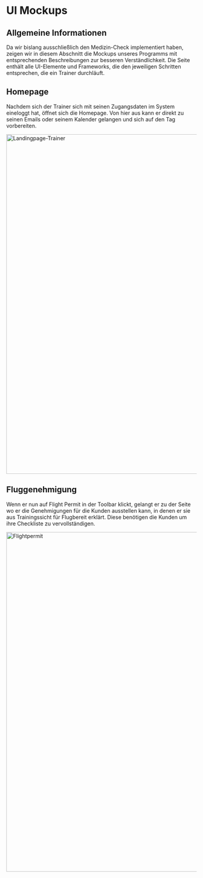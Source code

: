 # UI Mockups

## Allgemeine Informationen
Da wir bislang ausschließlich den Medizin-Check implementiert haben, zeigen wir in diesem Abschnitt die Mockups unseres Programms mit entsprechenden Beschreibungen zur besseren Verständlichkeit. Die Seite enthält alle UI-Elemente und Frameworks, die den jeweiligen Schritten entsprechen, die ein Trainer durchläuft. 

## Homepage

Nachdem sich der Trainer sich mit seinen Zugangsdaten im System eineloggt hat, öffnet sich die Homepage. Von hier aus kann er direkt zu seinen Emails oder seinem Kalender gelangen und sich auf den Tag vorbereiten.

<img width="900" alt="Landingpage-Trainer" src="https://github.com/user-attachments/assets/fc76a2b9-2864-4077-81af-c00d74101602" />

## Fluggenehmigung

Wenn er nun auf Flight Permit in der Toolbar klickt, gelangt er zu der Seite wo er die Genehmigungen für die Kunden ausstellen kann, in denen er sie aus Trainingssicht für Flugbereit erklärt. Diese benötigen die Kunden um ihre Checkliste zu vervollständigen.

<img width="900" alt="Flightpermit" src="https://github.com/user-attachments/assets/5e8bb3ac-f51b-4d35-93e4-87817a69ebf6" />
